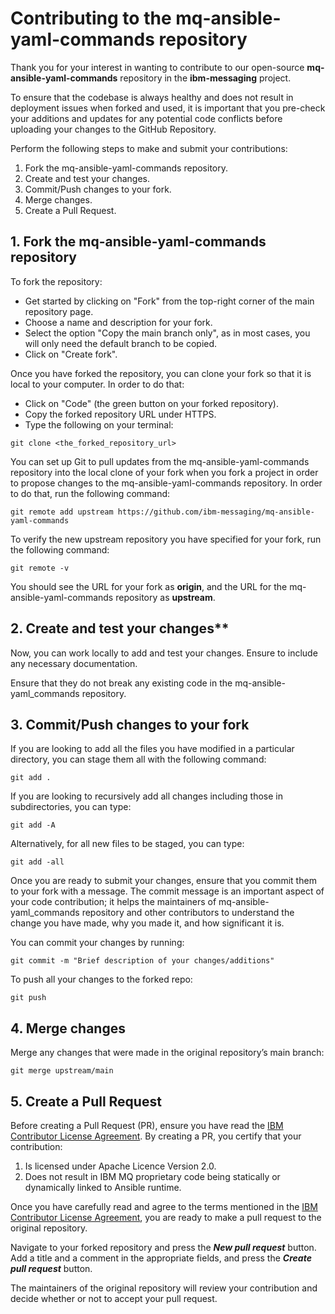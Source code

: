 # Contributing to the mq-ansible-yaml-commands repository

Thank you for your interest in wanting to contribute to our open-source **mq-ansible-yaml-commands** repository in the **ibm-messaging** project.

To ensure that the codebase is always healthy and does not result in deployment issues when forked and used, it is important that you pre-check your additions and updates for any potential code conflicts before uploading your changes to the GitHub Repository. 

Perform the following steps to make and submit your contributions: 

1. Fork the mq-ansible-yaml-commands repository.
2. Create and test your changes.
3. Commit/Push changes to your fork.
4. Merge changes.
5. Create a Pull Request.

## 1. Fork the mq-ansible-yaml-commands repository

To fork the repository:
- Get started by clicking on "Fork" from the top-right corner of the main repository page.
- Choose a name and description for your fork.
- Select the option "Copy the main branch only", as in most cases, you will only need the default branch to be copied.
- Click on "Create fork".

Once you have forked the repository, you can clone your fork so that it is local to your computer. In order to do that:

- Click on "Code" (the green button on your forked repository).
- Copy the forked repository URL under HTTPS.
- Type the following on your terminal:

```
git clone <the_forked_repository_url> 
```

You can set up Git to pull updates from the mq-ansible-yaml-commands repository into the local clone of your fork when you fork a project in order to propose changes to the mq-ansible-yaml-commands repository. In order to do that, run the following command:

```
git remote add upstream https://github.com/ibm-messaging/mq-ansible-yaml-commands
```

To verify the new upstream repository you have specified for your fork, run the following command:

```
git remote -v
```

You should see the URL for your fork as **origin**, and the URL for the mq-ansible-yaml-commands repository as **upstream**.

## 2. Create and test your changes**

Now, you can work locally to add and test your changes. Ensure to include any necessary documentation. 

Ensure that they do not break any existing code in the mq-ansible-yaml_commands repository.

## 3. Commit/Push changes to your fork 

If you are looking to add all the files you have modified in a particular directory, you can stage them all with the following command:

```
git add . 
```

If you are looking to recursively add all changes including those in subdirectories, you can type: 

```
git add -A 
```

Alternatively, for all new files to be staged, you can type:

```
git add -all
```

Once you are ready to submit your changes, ensure that you commit them to your fork with a message. The commit message is an important aspect of your code contribution; it helps the maintainers of mq-ansible-yaml_commands repository and other contributors to understand the change you have made, why you made it, and how significant it is. 

You can commit your changes by running: 

```
git commit -m "Brief description of your changes/additions"
```

To push all your changes to the forked repo:

```
git push
```

## 4. Merge changes

Merge any changes that were made in the original repository’s main branch:

```
git merge upstream/main
```

## 5. Create a Pull Request

Before creating a Pull Request (PR), ensure you have read the [IBM Contributor License Agreement](CLA.md). By creating a PR, you certify that your contribution:

1. Is licensed under Apache Licence Version 2.0.
2. Does not result in IBM MQ proprietary code being statically or dynamically linked to Ansible runtime.

Once you have carefully read and agree to the terms mentioned in the [IBM Contributor License Agreement](CLA.md), you are ready to make a pull request to the original repository.

Navigate to your forked repository and press the _**New pull request**_ button. Add a title and a comment in the appropriate fields, and press the _**Create pull request**_ button.

The maintainers of the original repository will review your contribution and decide whether or not to accept your pull request.
